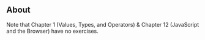 ## About
Note that Chapter 1 (Values, Types, and Operators) & Chapter 12 (JavaScript and the Browser) have no exercises.
